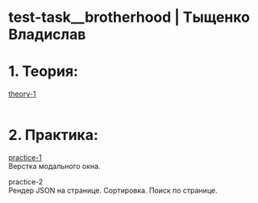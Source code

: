 # test-task__brotherhood | Тыщенко Владислав

# 1. Теория:</br>
 <a href="https://github.com/levladik/test-task__brotherhood/tree/main/brotherhood/theory-1" target="blank">theory-1</a></br></br>
 
# 2. Практика:</br>
 [practice-1](https://levladik.github.io/practice-1/)</br>
 Верстка модального окна.</br>
 
  practice-2</br>
  Рендер JSON на странице. Сортировка. Поиск по странице.
  
    
